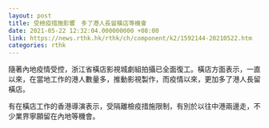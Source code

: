 ```yaml
---
layout: post
title: 受檢疫措施影響　多了港人長留橫店等機會
date: 2021-05-22 12:32:04.000000000 +08:00
link: https://news.rthk.hk/rthk/ch/component/k2/1592144-20210522.htm
categories: rthk
---
```


隨著內地疫情受控，浙江省橫店影視城劇組拍攝已全面復工。橫店方面表示，一直以來，在當地工作的港人數量多，推動影視製作，而疫情以來，更加多了港人長留橫店。

有在橫店工作的香港導演表示，受隔離檢疫措施限制，有別於以往中港兩邊走，不少業界寧願留在內地等機會。
